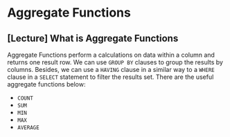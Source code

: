 # Aggregate Functions

## [Lecture] What is Aggregate Functions

Aggregate Functions perform a calculations on data within a column and returns one result row. We can use `GROUP BY` clauses to group the results by columns. Besides, we can use a `HAVING` clause in a similar way to a `WHERE` clause in a `SELECT` statement to filter the results set. There are the useful aggregate functions below:

- `COUNT`
- `SUM`
- `MIN`
- `MAX`
- `AVERAGE`
